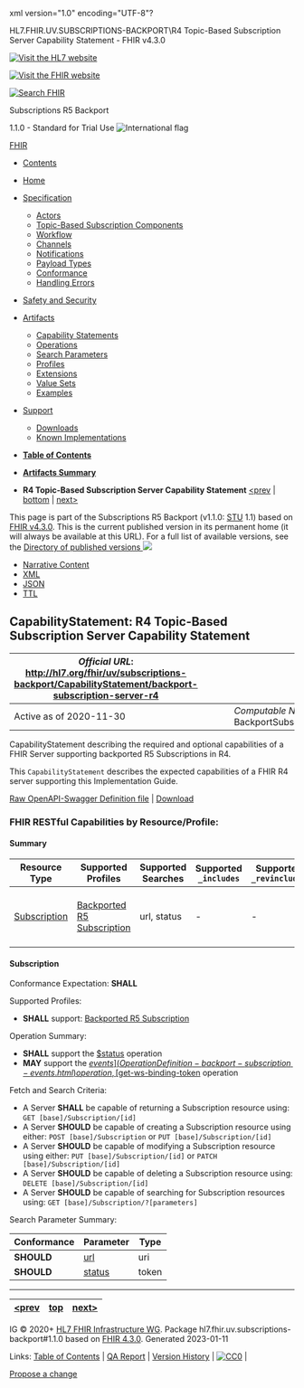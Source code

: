 xml version="1.0" encoding="UTF-8"?

HL7.FHIR.UV.SUBSCRIPTIONS-BACKPORT\R4 Topic-Based Subscription Server Capability Statement - FHIR v4.3.0

[![Visit the HL7 website](assets/images/hl7-logo-header.png)](http://hl7.org)

[![Visit the FHIR website](assets/images/fhir-logo-www.png)](http://hl7.org/fhir) 

[![Search FHIR](assets/images/search.png)](searchform.html)

Subscriptions R5 Backport

1.1.0 - Standard for Trial Use
![International flag](assets/images/001.svg "International")

[FHIR](http://build.fhir.org/index.html)

* [Contents](toc.html)
* [Home](index.html)
* [Specification](#)
  + [Actors](actors.html)
  + [Topic-Based Subscription Components](components.html)
  + [Workflow](workflow.html)
  + [Channels](channels.html)
  + [Notifications](notifications.html)
  + [Payload Types](payloads.html)
  + [Conformance](conformance.html)
  + [Handling Errors](errors.html)
* [Safety and Security](safety_security.html)
* [Artifacts](#)
  + [Capability Statements](artifacts.html#1)
  + [Operations](artifacts.html#2)
  + [Search Parameters](artifacts.html#3)
  + [Profiles](artifacts.html#4)
  + [Extensions](artifacts.html#5)
  + [Value Sets](artifacts.html#6)
  + [Examples](artifacts.html#8)
* [Support](#)
  + [Downloads](downloads.html)
  + [Known Implementations](https://confluence.hl7.org/display/FHIRI/FHIR+Subscriptions)

* [**Table of Contents**](toc.html)
* [**Artifacts Summary**](artifacts.html)
* **R4 Topic-Based Subscription Server Capability Statement**
[<prev](CapabilityStatement-backport-subscription-server.ttl.html) |
[bottom](#bottom)
| [next>](CapabilityStatement-backport-subscription-server-r4-testing.html)

This page is part of the Subscriptions R5 Backport (v1.1.0: [STU](https://confluence.hl7.org/display/HL7/HL7+Balloting "Standard for Trial-Use") 1.1) based on [FHIR v4.3.0](http://hl7.org/fhir/4.3.0). This is the current published version in its permanent home (it will always be available at this URL). For a full list of available versions, see the [Directory of published versions ![](external.png)](http://hl7.org/fhir/uv/subscriptions-backport/history.html)

* [Narrative Content](#)
* [XML](CapabilityStatement-backport-subscription-server-r4.xml.html)
* [JSON](CapabilityStatement-backport-subscription-server-r4.json.html)
* [TTL](CapabilityStatement-backport-subscription-server-r4.ttl.html)

## CapabilityStatement: R4 Topic-Based Subscription Server Capability Statement

| *Official URL*: http://hl7.org/fhir/uv/subscriptions-backport/CapabilityStatement/backport-subscription-server-r4 | | | | *Version*: 1.1.0 |
| --- | --- | --- | --- | --- |
| Active as of 2020-11-30 | | | | *Computable Name*: BackportSubscriptionCapabilityStatementR4 |

CapabilityStatement describing the required and optional capabilities of a FHIR Server supporting backported R5 Subscriptions in R4.

This `CapabilityStatement` describes the expected capabilities of a FHIR R4 server supporting this Implementation Guide.

[Raw OpenAPI-Swagger Definition file](backport-subscription-server-r4.openapi.json) | [Download](backport-subscription-server-r4.openapi.json)

### FHIR RESTful Capabilities by Resource/Profile:

#### Summary

| Resource Type | Supported Profiles | Supported Searches | Supported `_includes` | Supported `_revincludes` | Supported Operations |
| --- | --- | --- | --- | --- | --- |
| [Subscription](#subscription) | [Backported R5 Subscription](StructureDefinition-backport-subscription.html) | url, status | - | - | $status, $events, $get-ws-binding-token |

#### Subscription

Conformance Expectation: **SHALL**

Supported Profiles:

* **SHALL** support: [Backported R5 Subscription](StructureDefinition-backport-subscription.html)

Operation Summary:

* **SHALL** support the [$status](OperationDefinition-backport-subscription-status.html) operation
* **MAY** support the [$events](OperationDefinition-backport-subscription-events.html) operation , [$get-ws-binding-token](OperationDefinition-backport-subscription-get-ws-binding-token.html) operation

Fetch and Search Criteria:

* A Server **SHALL** be capable of returning a Subscription resource using: `GET [base]/Subscription/[id]`
* A Server **SHOULD** be capable of creating a Subscription resource using either: `POST [base]/Subscription` or `PUT [base]/Subscription/[id]`
* A Server **SHOULD** be capable of modifying a Subscription resource using either: `PUT [base]/Subscription/[id]` or `PATCH [base]/Subscription/[id]`
* A Server **SHOULD** be capable of deleting a Subscription resource using: `DELETE [base]/Subscription/[id]`
* A Server **SHOULD** be capable of searching for Subscription resources using: `GET [base]/Subscription/?[parameters]`

Search Parameter Summary:

| Conformance | Parameter | Type |
| --- | --- | --- |
| **SHOULD** | [url](http://hl7.org/fhir/subscription.html#search) | uri |
| **SHOULD** | [status](http://hl7.org/fhir/subscription.html#search) | token |

---

| [<prev](CapabilityStatement-backport-subscription-server.ttl.html) | [top](#top) | [next>](CapabilityStatement-backport-subscription-server-r4-testing.html) |
| --- | --- | --- |

IG © 2020+ [HL7 FHIR Infrastructure WG](https://hl7.org/Special/committees/fiwg). Package hl7.fhir.uv.subscriptions-backport#1.1.0 based on [FHIR 4.3.0](http://build.fhir.org/). Generated 2023-01-11

Links: [Table of Contents](toc.html) |
[QA Report](qa.html)
| [Version History](http://hl7.org/fhir/uv/subscriptions-backport/history.html) |
[![CC0](cc0.png)](http://build.fhir.org/license.html) |

[Propose a change](http://hl7.org/fhir-issues)